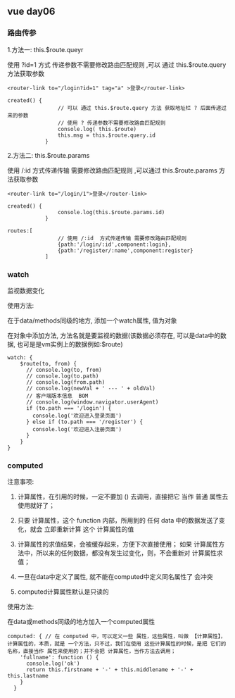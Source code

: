 ## vue day06 ##

### 路由传参 ###

1.方法一: this.$route.queyr

使用 ?id=1 方式 传递参数不需要修改路由匹配规则 ,可以 通过 this.$route.query 方法获取参数

```
<router-link to="/login?id=1" tag="a" >登录</router-link>
            
created() {
                // 可以 通过 this.$route.query 方法 获取地址栏 ? 后面传递过来的参数   
                // 使用 ? 传递参数不需要修改路由匹配规则
                console.log( this.$route)
                this.msg = this.$route.query.id
            }
```

2.方法二: this.$route.params 

使用 /:id  方式传递传输 需要修改路由匹配规则 ,可以通过 this.$route.params 方法获取参数

```
<router-link to="/login/1">登录</router-link>

created() {
                console.log(this.$route.params.id)
            }
            
routes:[
                // 使用 /:id  方式传递传输 需要修改路由匹配规则 
                {path:'/login/:id',component:login},
                {path:'/register/:name',component:register}
            ]
```



### watch ###

监视数据变化

使用方法:

在于data/methods同级的地方, 添加一个watch属性, 值为对象

在对象中添加方法, 方法名就是要监视的数据(该数据必须存在, 可以是data中的数据, 也可是是vm实例上的数据例如:$route)

	watch: {
		$route(to, from) {
	      // console.log(to, from)
	      // console.log(to.path)
	      // console.log(from.path)
	      // console.log(newVal + ' --- ' + oldVal)
	      // 客户端版本信息  BOM
	      // console.log(window.navigator.userAgent)
	      if (to.path === '/login') {
	        console.log('欢迎进入登录页面')
	      } else if (to.path === '/register') {
	        console.log('欢迎进入注册页面')
	      }
	    }
	}

### computed ###

注意事项:

1. 计算属性，在引用的时候，一定不要加 () 去调用，直接把它 当作 普通 属性去使用就好了；

2. 只要 计算属性，这个 function 内部，所用到的 任何 data 中的数据发送了变化，就会 立即重新计算 这个 计算属性的值

3. 计算属性的求值结果，会被缓存起来，方便下次直接使用； 如果 计算属性方法中，所以来的任何数据，都没有发生过变化，则，不会重新对 计算属性求值；

4. 一旦在data中定义了属性, 就不能在computed中定义同名属性了 会冲突

5. computed计算属性默认是只读的

使用方法:

在data或methods同级的地方加入一个computed属性

	computed: { // 在 computed 中，可以定义一些 属性，这些属性，叫做 【计算属性】， 计算属性的，本质，就是 一个方法，只不过，我们在使用 这些计算属性的时候，是把 它们的 名称，直接当作 属性来使用的；并不会把 计算属性，当作方法去调用；
	    'fullname': function () {
	      console.log('ok')
	      return this.firstname + '-' + this.middlename + '-' + this.lastname
	    }
	  }


